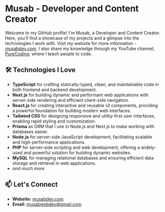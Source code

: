 # Musab - Developer and Content Creator

Welcome to my GitHub profile! I'm Musab, a Developer and Content Creator. Here, you'll find a showcase of my projects and a glimpse into the technologies I work with. Visit my website for more information - [musabdev.com](https://musabdev.com). I also share my knowledge through my YouTube channel, [PureCoding](https://www.youtube.com/PureCoding), where I teach people to code.

## 🛠️ Technologies I Love

- **TypeScript** for crafting statically-typed, clean, and maintainable code in both frontend and backend development.
- **Next.js** for building dynamic and performant web applications with server-side rendering and efficient client-side navigation.
- **React.js** for creating interactive and reusable UI components, providing a powerful foundation for building modern web interfaces.
- **Tailwind CSS** for designing responsive and utility-first user interfaces, enabling rapid styling and customization.
- **Prisma** as ORM that I use in Node.js and Next.js to make working with databases easier.
- **Node.js** for server-side JavaScript development, facilitating scalable and high-performance applications.
- **PHP** for server-side scripting and web development, offering a widely-used and powerful solution for building dynamic websites.
- **MySQL** for managing relational databases and ensuring efficient data storage and retrieval in web applications.
- _and much more_

## 📫 Let's Connect

- **Website:** [musabdev.com](https://musabdev.com)
- **Email:** musabwebdev@gmail.com
